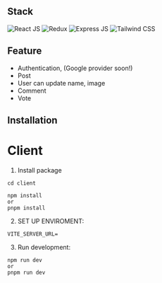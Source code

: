 ## Stack

![React JS](https://img.shields.io/badge/React-20232A?style=for-the-badge&logo=react&logoColor=61DAFB)
![Redux](https://img.shields.io/badge/Redux-593D88?style=for-the-badge&logo=redux&logoColor=white)
![Express JS](https://img.shields.io/badge/Express%20js-000000?style=for-the-badge&logo=express&logoColor=white)
![Tailwind CSS](https://img.shields.io/badge/Tailwind_CSS-38B2AC?style=for-the-badge&logo=tailwind-css&logoColor=white)

## Feature

- Authentication, (Google provider soon!)
- Post
- User can update name, image
- Comment
- Vote

## Installation

# Client

1. Install package

```
cd client

npm install
or
pnpm install

```

2. SET UP ENVIROMENT:

```
VITE_SERVER_URL=
```

3. Run development:

```
npm run dev
or
pnpm run dev
```
